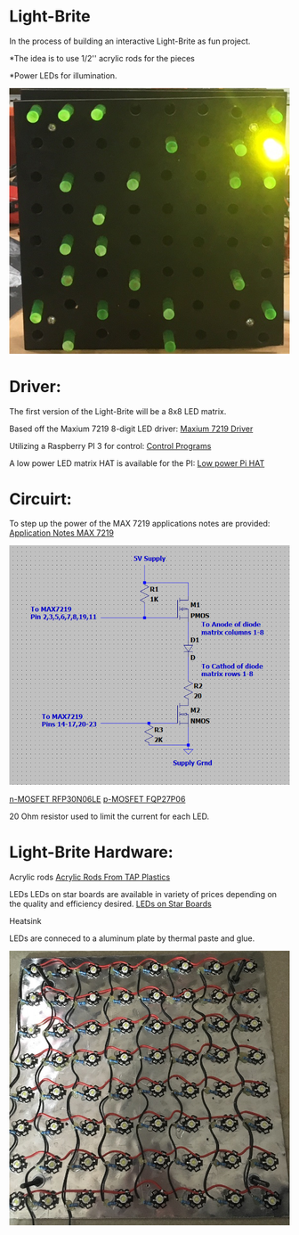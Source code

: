 # Light-Brite
In the process of building an interactive Light-Brite as fun project.

*The idea is to use 1/2'' acrylic rods for the pieces

*Power LEDs for illumination. 

![Work in Progress](https://github.com/jiveland/lightbrite/blob/master/images/IMG_3184.jpg)

# Driver:

The first version of the Light-Brite will be a 8x8 LED matrix. 

Based off the Maxium 7219 8-digit LED driver:
[Maxium 7219 Driver](https://datasheets.maximintegrated.com/en/ds/MAX7219-MAX7221.pdf)

Utilizing a Raspberry PI 3 for control:
[Control Programs](https://max7219.readthedocs.io/en/0.2.3/)

A low power LED matrix HAT is available for the PI:
[Low power Pi HAT](https://www.amazon.com/HiLetgo-MAX7219-control-Display-Arduino/dp/B00LSG54O2/ref=sr_1_8?crid=5A6FXIFY03TO&keywords=max7219+dot+matrix+module&qid=1584419672&sprefix=max7219+d%2Caps%2C217&sr=8-8)

# Circuirt:
To step up the power of the MAX 7219 applications notes are provided:
[Application Notes MAX 7219](https://www.maximintegrated.com/en/design/technical-documents/app-notes/1/1196.html)

![Circuit Diagram](https://github.com/jiveland/lightbrite/blob/master/images/circuit.png)

[n-MOSFET RFP30N06LE](https://www.sparkfun.com/datasheets/Components/General/RFP30N06LE.pdf)
[p-MOSFET FQP27P06](https://www.sparkfun.com/datasheets/Components/General/FQP27P06.pdf)

20 Ohm resistor used to limit the current for each LED. 

# Light-Brite Hardware:

 Acrylic rods
[Acrylic Rods From TAP Plastics](https://www.tapplastics.com/product/plastics/plastic_rods_tubes_shapes/colored_acrylic_rod/148/425?msclkid=5591d8ba1b881346f1aa86d903e4da27&utm_source=bing&utm_medium=cpc&utm_campaign=%5BTDM%5D%20Shopping%20Tier%202&utm_term=4576717153513326&utm_content=20)

LEDs
LEDs on star boards are available in variety of prices depending on the quality and efficiency desired.
[LEDs on Star Boards](https://www.amazon.com/gp/product/B01J3FTU9E/ref=pe_2640190_232748420_pd_te_o_gc_ti?_encoding=UTF8&pd_rd_i=B01J3FTU9E&pd_rd_r=0SVYSHXQYPD9D8YWVHE5&pd_rd_w=nOkku&pd_rd_wg=bNmCQ&pf_rd_p=7c4712d4-5c4a-4b6f-b768-0b1fefc8544e&pf_rd_r=0SVYSHXQYPD9D8YWVHE5)


Heatsink

LEDs are conneced to a aluminum plate by thermal paste and glue. 

![LEDs on Heatsink](https://github.com/jiveland/lightbrite/blob/master/images/IMG_3191.JPG)


